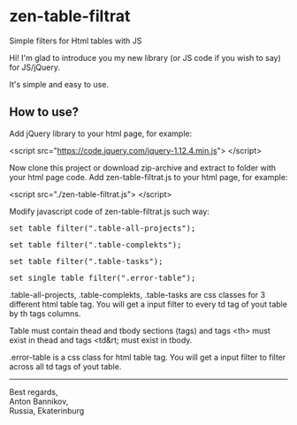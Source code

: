 # zen-table-filtrat
Simple filters for Html tables with JS

Hi! I'm glad to introduce you my new library (or JS code if you wish to say) for JS/jQuery.

It's simple and easy to use.

<h2>How to use?</h2>

Add jQuery library to your html page, for example:

&lt;script src="https://code.jquery.com/jquery-1.12.4.min.js"&gt; &lt;/script&gt;

Now clone this project or download zip-archive and extract to folder with your html page code.
Add zen-table-filtrat.js to your html page, for example:

&lt;script src="./zen-table-filtrat.js"&gt; &lt;/script&gt;

Modify javascript code of zen-table-filtrat.js such way:

<pre>set_table_filter(".table-all-projects");</pre>
<pre>set_table_filter(".table-complekts");</pre>
<pre>set_table_filter(".table-tasks");</pre>
<pre>set_single_table_filter(".error-table");</pre>

.table-all-projects, .table-complekts, .table-tasks are css classes for 3 different html table tag. You will get a input filter to every td tag of yout table by th tags columns.

Table must contain thead and tbody sections (tags) and tags &lt;th&gt; must exist in thead and tags &lt;td&rt; must exist in tbody. 

.error-table is a css class for html table tag. You will get a input filter to filter across all td tags of yout table.

---
Best regards,<br>
Anton Bannikov,<br>
Russia, Ekaterinburg
